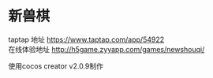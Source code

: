 # 新兽棋 
taptap 地址 https://www.taptap.com/app/54922  
在线体验地址 http://h5game.zyyapp.com/games/newshouqi/  

使用cocos creator v2.0.9制作
